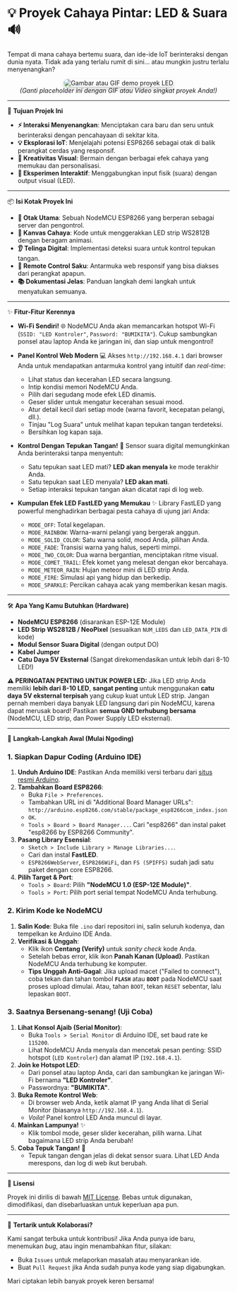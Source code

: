 # 💡 Proyek Cahaya Pintar: LED & Suara 🔊

Tempat di mana cahaya bertemu suara, dan ide-ide IoT berinteraksi dengan dunia nyata.
Tidak ada yang terlalu rumit di sini... atau mungkin justru terlalu menyenangkan?

<p align="center">
  <img src="https://via.placeholder.com/600x300?text=Demo+Video+Proyek+Anda" alt="Gambar atau GIF demo proyek LED" style="border-radius: 8px; box-shadow: 0 4px 8px rgba(0, 0, 0, 0.2);">
  <br>
  <i>(Ganti placeholder ini dengan GIF atau Video singkat proyek Anda!)</i>
</p>

---

🔗 **Tujuan Projek Ini**

* **⚡ Interaksi Menyenangkan**: Menciptakan cara baru dan seru untuk berinteraksi dengan pencahayaan di sekitar kita.
* **💡 Eksplorasi IoT**: Menjelajahi potensi ESP8266 sebagai otak di balik perangkat cerdas yang responsif.
* **🎨 Kreativitas Visual**: Bermain dengan berbagai efek cahaya yang memukau dan personalisasi.
* **🧪 Eksperimen Interaktif**: Menggabungkan input fisik (suara) dengan output visual (LED).

---

📦 **Isi Kotak Proyek Ini**

* **🧠 Otak Utama**: Sebuah NodeMCU ESP8266 yang berperan sebagai server dan pengontrol.
* **🌈 Kanvas Cahaya**: Kode untuk menggerakkan LED strip WS2812B dengan beragam animasi.
* **👂 Telinga Digital**: Implementasi deteksi suara untuk kontrol tepukan tangan.
* **📱 Remote Control Saku**: Antarmuka web responsif yang bisa diakses dari perangkat apapun.
* **📚 Dokumentasi Jelas**: Panduan langkah demi langkah untuk menyatukan semuanya.

---

✨ **Fitur-Fitur Kerennya**

* **Wi-Fi Sendiri!** 🌐
    NodeMCU Anda akan memancarkan hotspot Wi-Fi (`SSID: "LED Kontroler"`, `Password: "BUMIKITA"`). Cukup sambungkan ponsel atau laptop Anda ke jaringan ini, dan siap untuk mengontrol!

* **Panel Kontrol Web Modern** 💻
    Akses `http://192.168.4.1` dari browser Anda untuk mendapatkan antarmuka kontrol yang intuitif dan *real-time*:
    * Lihat status dan kecerahan LED secara langsung.
    * Intip kondisi memori NodeMCU Anda.
    * Pilih dari segudang mode efek LED dinamis.
    * Geser slider untuk mengatur kecerahan sesuai mood.
    * Atur detail kecil dari setiap mode (warna favorit, kecepatan pelangi, dll.).
    * Tinjau "Log Suara" untuk melihat kapan tepukan tangan terdeteksi.
    * Bersihkan log kapan saja.

* **Kontrol Dengan Tepukan Tangan!** 👏
    Sensor suara digital memungkinkan Anda berinteraksi tanpa menyentuh:
    * Satu tepukan saat LED mati? **LED akan menyala** ke mode terakhir Anda.
    * Satu tepukan saat LED menyala? **LED akan mati**.
    * Setiap interaksi tepukan tangan akan dicatat rapi di log web.

* **Kumpulan Efek LED FastLED yang Memukau** ✨
    Library FastLED yang powerful menghadirkan berbagai pesta cahaya di ujung jari Anda:
    * `MODE_OFF`: Total kegelapan.
    * `MODE_RAINBOW`: Warna-warni pelangi yang bergerak anggun.
    * `MODE_SOLID_COLOR`: Satu warna solid, mood Anda, pilihan Anda.
    * `MODE_FADE`: Transisi warna yang halus, seperti mimpi.
    * `MODE_TWO_COLOR`: Dua warna bergantian, menciptakan ritme visual.
    * `MODE_COMET_TRAIL`: Efek komet yang melesat dengan ekor bercahaya.
    * `MODE_METEOR_RAIN`: Hujan meteor mini di LED strip Anda.
    * `MODE_FIRE`: Simulasi api yang hidup dan berkedip.
    * `MODE_SPARKLE`: Percikan cahaya acak yang memberikan kesan magis.

---

🛠️ **Apa Yang Kamu Butuhkan (Hardware)**

* **NodeMCU ESP8266** (disarankan ESP-12E Module)
* **LED Strip WS2812B / NeoPixel** (sesuaikan `NUM_LEDS` dan `LED_DATA_PIN` di kode)
* **Modul Sensor Suara Digital** (dengan output DO)
* **Kabel Jumper**
* **Catu Daya 5V Eksternal** (Sangat direkomendasikan untuk lebih dari 8-10 LED!)

**⚠️ PERINGATAN PENTING UNTUK POWER LED:**
Jika LED strip Anda memiliki **lebih dari 8-10 LED**, **sangat penting** untuk menggunakan **catu daya 5V eksternal terpisah** yang cukup kuat untuk LED strip. Jangan pernah memberi daya banyak LED langsung dari pin NodeMCU, karena dapat merusak board! Pastikan **semua GND terhubung bersama** (NodeMCU, LED strip, dan Power Supply LED eksternal).

</details>

---

🚀 **Langkah-Langkah Awal (Mulai Ngoding)**

### 1. Siapkan Dapur Coding (Arduino IDE)

1.  **Unduh Arduino IDE**: Pastikan Anda memiliki versi terbaru dari [situs resmi Arduino](https://www.arduino.cc/en/software).
2.  **Tambahkan Board ESP8266**:
    * Buka `File > Preferences`.
    * Tambahkan URL ini di "Additional Board Manager URLs":
        `http://arduino.esp8266.com/stable/package_esp8266com_index.json`
    * `OK`.
    * `Tools > Board > Board Manager...`. Cari "esp8266" dan instal paket "esp8266 by ESP8266 Community".
3.  **Pasang Library Esensial**:
    * `Sketch > Include Library > Manage Libraries...`.
    * Cari dan instal **FastLED**.
    * `ESP8266WebServer`, `ESP8266WiFi`, dan `FS (SPIFFS)` sudah jadi satu paket dengan core ESP8266.
4.  **Pilih Target & Port**:
    * `Tools > Board`: Pilih **"NodeMCU 1.0 (ESP-12E Module)"**.
    * `Tools > Port`: Pilih port serial tempat NodeMCU Anda terhubung.

### 2. Kirim Kode ke NodeMCU

1.  **Salin Kode**: Buka file `.ino` dari repositori ini, salin seluruh kodenya, dan tempelkan ke Arduino IDE Anda.
2.  **Verifikasi & Unggah**:
    * Klik ikon **Centang (Verify)** untuk *sanity check* kode Anda.
    * Setelah bebas error, klik ikon **Panah Kanan (Upload)**. Pastikan NodeMCU Anda terhubung ke komputer.
    * **Tips Unggah Anti-Gagal**: Jika upload macet ("Failed to connect"), coba tekan dan tahan tombol **`FLASH`** atau **`BOOT`** pada NodeMCU saat proses upload dimulai. Atau, tahan `BOOT`, tekan `RESET` sebentar, lalu lepaskan `BOOT`.

### 3. Saatnya Bersenang-senang! (Uji Coba)

1.  **Lihat Konsol Ajaib (Serial Monitor)**:
    * Buka `Tools > Serial Monitor` di Arduino IDE, set baud rate ke `115200`.
    * Lihat NodeMCU Anda menyala dan mencetak pesan penting: SSID hotspot (`LED Kontroler`) dan alamat IP (`192.168.4.1`).
2.  **Join ke Hotspot LED**:
    * Dari ponsel atau laptop Anda, cari dan sambungkan ke jaringan Wi-Fi bernama **"LED Kontroler"**.
    * Passwordnya: **"BUMIKITA"**.
3.  **Buka Remote Kontrol Web**:
    * Di browser web Anda, ketik alamat IP yang Anda lihat di Serial Monitor (biasanya `http://192.168.4.1`).
    * *Voila!* Panel kontrol LED Anda muncul di layar.
4.  **Mainkan Lampunya!** ✨
    * Klik tombol mode, geser slider kecerahan, pilih warna. Lihat bagaimana LED strip Anda berubah!
5.  **Coba Tepuk Tangan!** 👏
    * Tepuk tangan dengan jelas di dekat sensor suara. Lihat LED Anda merespons, dan log di web ikut berubah.

---

📄 **Lisensi**

Proyek ini dirilis di bawah [MIT License](LICENSE). Bebas untuk digunakan, dimodifikasi, dan disebarluaskan untuk keperluan apa pun.

---

👋 **Tertarik untuk Kolaborasi?**

Kami sangat terbuka untuk kontribusi! Jika Anda punya ide baru, menemukan *bug*, atau ingin menambahkan fitur, silakan:
* Buka `Issues` untuk melaporkan masalah atau menyarankan ide.
* Buat `Pull Request` jika Anda sudah punya kode yang siap digabungkan.

Mari ciptakan lebih banyak proyek keren bersama!




